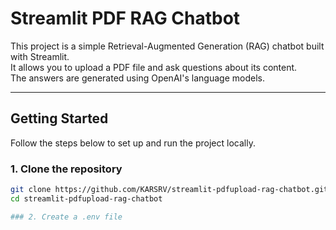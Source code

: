 # Streamlit PDF RAG Chatbot

This project is a simple Retrieval-Augmented Generation (RAG) chatbot built with Streamlit.  
It allows you to upload a PDF file and ask questions about its content.  
The answers are generated using OpenAI's language models.  

---

## Getting Started

Follow the steps below to set up and run the project locally.

### 1. Clone the repository
```bash
git clone https://github.com/KARSRV/streamlit-pdfupload-rag-chatbot.git
cd streamlit-pdfupload-rag-chatbot

### 2. Create a .env file

